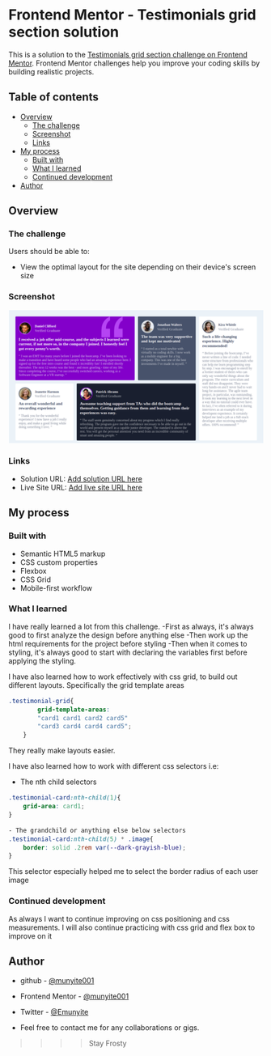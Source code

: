 # Frontend Mentor - Testimonials grid section solution

This is a solution to the [Testimonials grid section challenge on Frontend Mentor](https://www.frontendmentor.io/challenges/testimonials-grid-section-Nnw6J7Un7). Frontend Mentor challenges help you improve your coding skills by building realistic projects. 

## Table of contents

- [Overview](#overview)
  - [The challenge](#the-challenge)
  - [Screenshot](#screenshot)
  - [Links](#links)
- [My process](#my-process)
  - [Built with](#built-with)
  - [What I learned](#what-i-learned)
  - [Continued development](#continued-development)
- [Author](#author)


## Overview

### The challenge

Users should be able to:

- View the optimal layout for the site depending on their device's screen size

### Screenshot

![](./design/desktop_design.png)

### Links

- Solution URL: [Add solution URL here](https://github.com/munyite001/Template-Grid-Section-Challenge)
- Live Site URL: [Add live site URL here](https://your-live-site-url.com)

## My process

### Built with

- Semantic HTML5 markup
- CSS custom properties
- Flexbox
- CSS Grid
- Mobile-first workflow


### What I learned

I have really learned a lot from this challenge.
-First as always, it's always good to first analyze the design before anything else
-Then work up the html requirements for the project before styling
-Then when it comes to styling, it's always good to start with declaring the variables first before applying the styling.

I have also learned how to work effectively with css grid, to build out different layouts. Specifically the grid template areas
```css
.testimonial-grid{
        grid-template-areas:
        "card1 card1 card2 card5"
        "card3 card4 card4 card5";
    }
```
They really make layouts easier.

I have also learned how to work with different css selectors i.e:
- The nth child selectors
```css
.testimonial-card:nth-child(1){
    grid-area: card1;
}
```
```css
- The grandchild or anything else below selectors
.testimonial-card:nth-child(5) * .image{
    border: solid .2rem var(--dark-grayish-blue);
}
```
This selector especially helped me to select the border radius of each user image


### Continued development
As always I want to continue improving on css positioning and css measurements.
I will also continue practicing with css grid and flex box to improve on it


## Author

- github - [@munyite001](https://github.com/munyite001)
- Frontend Mentor - [@munyite001](https://www.frontendmentor.io/profile/yourusername)
- Twitter - [@Emunyite](https://www.twitter.com/emunyite)

- Feel free to contact me for any collaborations or gigs.
> > > > Stay Frosty
